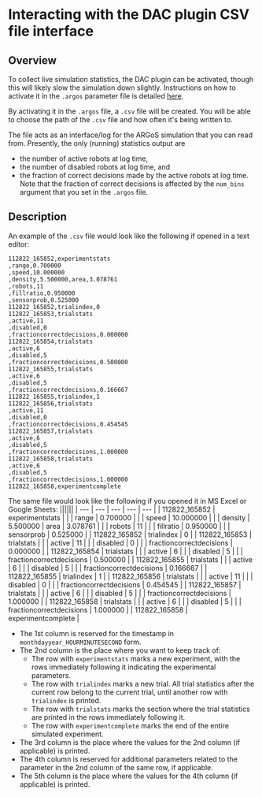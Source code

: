 # Interacting with the DAC plugin CSV file interface

## Overview
To collect live simulation statistics, the DAC plugin can be activated, though this will likely slow the simulation down slightly. Instructions on how to activate it in the `.argos` parameter file is detailed [here](parameter_file_setup.md).

By activating it in the `.argos` file, a `.csv` file will be created. You will be able to choose the path of the `.csv` file and how often it's being written to.

The file acts as an interface/log for the ARGoS simulation that you can read from. Presently, the only (running) statistics output are
* the number of active robots at log time,
* the number of disabled robots at log time, and
* the fraction of correct decisions made by the active robots at log time.
Note that the fraction of correct decisions is affected by the `num_bins` argument that you set in the `.argos` file.

## Description
An example of the `.csv` file would look like the following if opened in a text editor:
```
112822_165852,experimentstats
,range,0.700000
,speed,10.000000
,density,5.500000,area,3.078761
,robots,11
,fillratio,0.950000
,sensorprob,0.525000
112822_165852,trialindex,0
112822_165853,trialstats
,active,11
,disabled,0
,fractioncorrectdecisions,0.000000
112822_165854,trialstats
,active,6
,disabled,5
,fractioncorrectdecisions,0.500000
112822_165855,trialstats
,active,6
,disabled,5
,fractioncorrectdecisions,0.166667
112822_165855,trialindex,1
112822_165856,trialstats
,active,11
,disabled,0
,fractioncorrectdecisions,0.454545
112822_165857,trialstats
,active,6
,disabled,5
,fractioncorrectdecisions,1.000000
112822_165858,trialstats
,active,6
,disabled,5
,fractioncorrectdecisions,1.000000
112822_165858,experimentcomplete
```
The same file would look like the following if you opened it in MS Excel or Google Sheets:
||||||
| --- | --- | --- | --- | --- |
| 112822_165852 | experimentstats |
|  | range | 0.700000 |
|  | speed | 10.000000 |
|  | density | 5.500000 | area | 3.078761 |
|  | robots | 11 |
|  | fillratio | 0.950000 |
|  | sensorprob | 0.525000 |
| 112822_165852 | trialindex | 0 |
| 112822_165853 | trialstats |
|  | active | 11 |
|  | disabled | 0 |
|  | fractioncorrectdecisions | 0.000000 |
| 112822_165854 | trialstats |
|  | active | 6 |
|  | disabled | 5 |
|  | fractioncorrectdecisions | 0.500000 |
| 112822_165855 | trialstats |
|  | active | 6 |
|  | disabled | 5 |
|  | fractioncorrectdecisions | 0.166667 |
| 112822_165855 | trialindex | 1 |
| 112822_165856 | trialstats |
|  | active | 11 |
|  | disabled | 0 |
|  | fractioncorrectdecisions | 0.454545 |
| 112822_165857 | trialstats |
|  | active | 6 |
|  | disabled | 5 |
|  | fractioncorrectdecisions | 1.000000 |
| 112822_165858 | trialstats |
|  | active | 6 |
|  | disabled | 5 |
|  | fractioncorrectdecisions | 1.000000 |
| 112822_165858 | experimentcomplete |

* The 1st column is reserved for the timestamp in `monthdayyear_HOURMINUTESECOND` form.
* The 2nd column is the place where you want to keep track of:
    * The row with `experimentstats` marks a new experiment, with the rows immediately following it indicating the experimental parameters.
    * The row with `trialindex` marks a new trial. All trial statistics after the current row belong to the current trial, until another row with `trialindex` is printed.
    * The row with `trialstats` marks the section where the trial statistics are printed in the rows immediately following it.
    * The row with `experimentcomplete` marks the end of the entire simulated experiment.
* The 3rd column is the place where the values for the 2nd column (if applicable) is printed.
* The 4th column is reserved for additional parameters related to the parameter in the 2nd column of the same row, if applicable.
* The 5th column is the place where the values for the 4th column (if applicable) is printed.